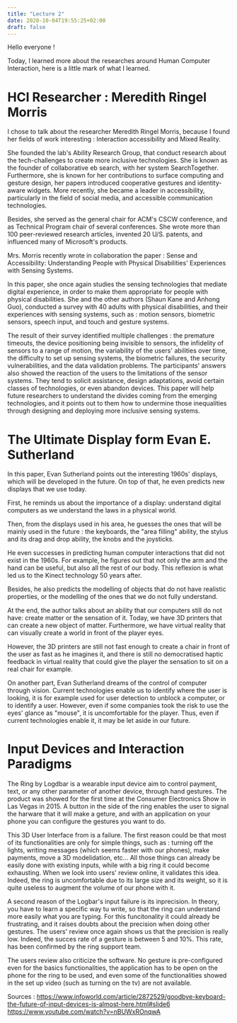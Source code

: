 ```yaml
---
title: "Lecture 2"
date: 2020-10-04T19:55:25+02:00
draft: false
---
```


Hello everyone !

Today, I learned more about the researches around Human Computer Interaction, here is a little mark of what I learned.

# HCI Researcher : Meredith Ringel Morris

I chose to talk about the researcher Meredith Ringel Morris, because I found her fields of work interesting : Interaction accessibility and Mixed Reality.

She founded the lab's Ability Research Group, that conduct research about the tech-challenges to create more inclusive technologies. 
She is known as the founder of collaborative eb search, with her system SearchTogether.
Furthermore, she is known for her contributions to surface computing and gesture design, her papers introduced cooperative gestures and identity-aware widgets. 
More recently, she became a leader in accessibility, particularly in the field of social media, and accessible communication technologies.


Besides, she served as the general chair for ACM's CSCW conference, and as Technical Program chair of several conferences.
She wrote more than 100 peer-reviewed research articles, invented 20 U/S. patents, and influenced many of Microsoft's products.


Mrs. Morris recently wrote in collaboration the paper : Sense and Accessibility: Understanding People with Physical Disabilities' Experiences with Sensing Systems.

In this paper, she once again studies the sensing technologies that mediate digital experience, in order to make them appropriate for people with physical disabilities.
She and the other authors (Shaun Kane and Anhong Guo), conducted a survey with 40 adults with physical disabilities, and their experiences with sensing systems, such as : motion sensors, biometric sensors, speech input, and touch and gesture systems.

The result of their survey identified multiple challenges : the premature timeouts, the device positioning being invisible to sensors, the infidelity of sensors to a range of motion, the variability of the users' abilities over time, the difficulty to set up sensing systems, the biometric failures, the security vulnerabilities, and the data validation problems.
The participants' answers also showed the reaction of the users to the limitations of the sensor systems.
They tend to solicit assistance, design adaptations, avoid certain classes of technologies, or even abandon devices.
This paper will help future researchers to understand the divides coming from the emerging technologies, and it points out to them how to undermine those inequalities through designing and deploying more inclusive sensing systems.


# The Ultimate Display form Evan E. Sutherland

In this paper, Evan Sutherland points out the interesting 1960s' displays, which will be developed in the future. On top of that, he even predicts new displays that we use today. 

First, he reminds us about the importance of a display: understand digital computers as we understand the laws in a physical world. 

Then, from the displays used in his area, he guesses the ones that will be mainly used in the future : the keyboards, the "area filling" ability, the stylus and its drag and drop ability, the knobs and the joysticks.

He even successes in predicting human computer interactions that did not exist in the 1960s. For example, he figures out that not only the arm and the hand can be useful, but also all the rest of our body. This reflexion is what led us to the Kinect technology 50 years after.

Besides, he also predicts the modelling of objects that do not have realistic properties, or the modelling of the ones that we do not fully understand. 

At the end, the author talks about an ability that our computers still do not have: create matter or the sensation of it. Today, we have 3D printers that can create a new object of matter. Furthermore, we have virtual reality that can visually create a world in front of the player eyes. 

However, the 3D printers are still not fast enough to create a chair in front of the user as fast as he imagines it, and there is still no democratised haptic feedback in virtual reality that could give the player the sensation to sit on a real chair for example.

On another part, Evan Sutherland dreams of the control of computer through vision. Current technologies enable us to identify where the user is looking, it is for example used for user detection to unblock a computer, or to identify a user. However, even if some companies took the risk to use the eyes' glance as "mouse", it is uncomfortable for the player. Thus, even if current technologies enable it, it may be let aside in our future.



# Input Devices and Interaction Paradigms

The Ring by Logdbar is a wearable input device aim to control payment, text, or any other parameter of another device, through hand gestures. The product was showed for the first time at the Consumer Electronics Show in Las Vegas in 2015.
A button in the side of the ring enables the user to signal the harware that it will make a geture, and with an application on your phone you can configure the gestures you want to do. 

This 3D User Interface from is a failure. The first reason could be that most of its functionalities are only for simple things, such as : turning off the lights, writing messages (which seems faster with our phones), make payments, move a 3D modelidation, etc...
All those things can already be easily done with existing inputs, while with a big ring it could become exhausting. 
When we look into users' review online, it validates this idea. Indeed, the ring is uncomfortable due to its large size and its weight, so it is quite useless to augment the volume of our phone with it.

A second reason of the Logbar's input failure is its inprecision. In theory, you have to learn a specific way tu write, so that the ring can understand more easily what you are typing.
For this funcitonality it could already be frustrating, and it raises doubts about the precision when doing other gestures. 
The users' review once again shows us that the precision is really low. Indeed, the succes rate of a gesture is between 5 and 10%. This rate, has been confirmed by the ring support team. 

The users review also criticize the software. No gesture is pre-configured even for the basics functionalities, the application has to be open on the phone for the ring to be used, and even some of the functionalities showed in the set up video (such as turning on the tv) are not available.


Sources : 
https://www.infoworld.com/article/2872529/goodbye-keyboard-the-future-of-input-devices-is-almost-here.html#slide6
https://www.youtube.com/watch?v=nBUWxROnqwA
